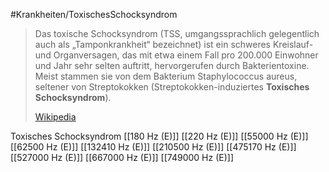 #Krankheiten/ToxischesSchocksyndrom

> Das toxische Schocksyndrom (TSS, umgangssprachlich gelegentlich auch als „Tamponkrankheit“ bezeichnet) ist ein schweres Kreislauf- und Organversagen, das mit etwa einem Fall pro 200.000 Einwohner und Jahr sehr selten auftritt, hervorgerufen durch Bakterientoxine. Meist stammen sie von dem Bakterium Staphylococcus aureus, seltener von Streptokokken (Streptokokken-induziertes **Toxisches Schocksyndrom**).
>
> [Wikipedia](https://de.wikipedia.org/wiki/Toxisches%20Schocksyndrom)

Toxisches Schocksyndrom
[[180 Hz (E)]]
[[220 Hz (E)]]
[[55000 Hz (E)]]
[[62500 Hz (E)]]
[[132410 Hz (E)]]
[[210500 Hz (E)]]
[[475170 Hz (E)]]
[[527000 Hz (E)]]
[[667000 Hz (E)]]
[[749000 Hz (E)]]